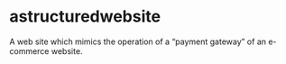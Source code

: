 # astructuredwebsite
A web site which mimics the operation of a “payment gateway” of an e-commerce website. 
